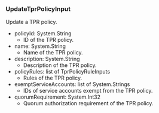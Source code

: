 ### UpdateTprPolicyInput
Update a TPR policy.

- policyId: System.String
  - ID of the TPR policy.
- name: System.String
  - Name of the TPR policy.
- description: System.String
  - Description of the TPR policy.
- policyRules: list of TprPolicyRuleInputs
  - Rules of the TPR policy.
- exemptServiceAccounts: list of System.Strings
  - IDs of service accounts exempt from the TPR policy.
- quorumRequirement: System.Int32
  - Quorum authorization requirement of the TPR policy.
